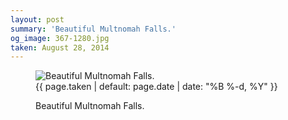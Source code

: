 ```yaml
---
layout: post
summary: 'Beautiful Multnomah Falls.'
og_image: 367-1280.jpg
taken: August 28, 2014
---
```


<figure class="post" data-src="{{ site.assets_url }}/{{ page.og_image }}">
<img alt="Beautiful Multnomah Falls." sizes="(min-width: 700px) 50vw, calc(100vw - 2rem)" src="{{ site.assets_url }}/367-640.jpg" srcset="{{ site.assets_url }}/367-1280.jpg 1280w, {{ site.assets_url }}/367-960.jpg 960w, {{ site.assets_url }}/367-640.jpg 640w, {{ site.assets_url }}/367-320.jpg 320w"/>
<figcaption>
<time>{{ page.taken | default: page.date | date: "%B %-d, %Y" }}</time>
<p>Beautiful Multnomah Falls.</p>
</figcaption>
</figure>
